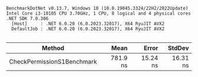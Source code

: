 ```

BenchmarkDotNet v0.13.7, Windows 10 (10.0.19045.3324/22H2/2022Update)
Intel Core i3-10105 CPU 3.70GHz, 1 CPU, 8 logical and 4 physical cores
.NET SDK 7.0.306
  [Host]     : .NET 6.0.20 (6.0.2023.32017), X64 RyuJIT AVX2
  DefaultJob : .NET 6.0.20 (6.0.2023.32017), X64 RyuJIT AVX2


```
|                     Method |     Mean |    Error |   StdDev |
|--------------------------- |---------:|---------:|---------:|
| CheckPermissionS1Benchmark | 781.9 ns | 15.24 ns | 16.31 ns |
